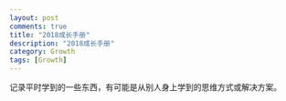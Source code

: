 ```yaml
---
layout: post
comments: true
title: "2018成长手册"
description: "2018成长手册"
category: Growth
tags: [Growth]
---
```


<!--more-->

记录平时学到的一些东西，有可能是从别人身上学到的思维方式或解决方案。




